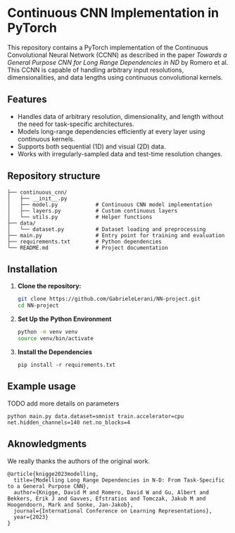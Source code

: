 # Continuous CNN Implementation in PyTorch

This repository contains a PyTorch implementation of the Continuous Convolutional Neural Network (CCNN) as described in the paper *Towards a General Purpose CNN for Long Range Dependencies in ND* by Romero et al. This CCNN is capable of handling arbitrary input resolutions, dimensionalities, and data lengths using continuous convolutional kernels.

## Features

- Handles data of arbitrary resolution, dimensionality, and length without the need for task-specific architectures.
- Models long-range dependencies efficiently at every layer using continuous kernels.
- Supports both sequential (1D) and visual (2D) data.
- Works with irregularly-sampled data and test-time resolution changes.

## Repository structure
   ```
├── continuous_cnn/
│   ├── __init__.py
│   ├── model.py            # Continuous CNN model implementation
│   ├── layers.py           # Custom continuous layers
│   └── utils.py            # Helper functions
├── data/
│   └── dataset.py          # Dataset loading and preprocessing
├── main.py                 # Entry point for training and evaluation
├── requirements.txt        # Python dependencies
└── README.md               # Project documentation
```
   
## Installation

1. **Clone the repository:**

   ```bash
   git clone https://github.com/GabrieleLerani/NN-project.git
   cd NN-project
   ```
2. **Set Up the Python Environment**
   ```bash
   python -m venv venv
   source venv/bin/activate
   ```
4. **Install the Dependencies**
   ```
   pip install -r requirements.txt
   ```
## Example usage
   TODO add more details on parameters
   ```
   python main.py data.dataset=smnist train.accelerator=cpu net.hidden_channels=140 net.no_blocks=4
   ```

## Aknowledgments
We really thanks the authors of the original work.
```
@article{knigge2023modelling,
  title={Modelling Long Range Dependencies in N-D: From Task-Specific to a General Purpose CNN},
  author={Knigge, David M and Romero, David W and Gu, Albert and Bekkers, Erik J and Gavves, Efstratios and Tomczak, Jakub M and Hoogendoorn, Mark and Sonke, Jan-Jakob},
  journal={International Conference on Learning Representations},
  year={2023}
}
```
